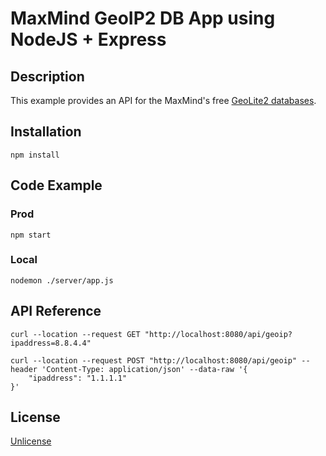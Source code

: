 # MaxMind GeoIP2 DB App using NodeJS + Express

## Description

This example provides an API for the MaxMind's free [GeoLite2 databases](https://dev.maxmind.com/geoip/geoip2/geolite2/).

## Installation

```
npm install
```

## Code Example

### Prod
```
npm start
```

### Local
```
nodemon ./server/app.js
```

## API Reference

```
curl --location --request GET "http://localhost:8080/api/geoip?ipaddress=8.8.4.4"
```

```
curl --location --request POST "http://localhost:8080/api/geoip" --header 'Content-Type: application/json' --data-raw '{
    "ipaddress": "1.1.1.1"
}'
```

## License

[Unlicense](https://unlicense.org/)